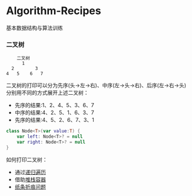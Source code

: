 # Algorithm-Recipes
基本数据结构与算法训练


### 二叉树
        二叉树
          1
      2        3
    4   5    6   7
二叉树的打印可以分为先序(头->左->右)、中序(左->头->右)、后序(左->右->头)
分别用不同的方式展开上述二叉树：
* 先序的结果:1、2、4、5、3、6、7
* 中序的结果:4、2、5、1、6、3、7
* 先序的结果:4、5、2、6、7、3、1

```kotlin
class Node<T>(var value:T) {
    var left: Node<T>? = null
    var right: Node<T>? = null
}
```
如何打印二叉树：

* 通过[递归遍历](src/main/kotlin/com/modi/wu/binarytree/RecursiveTraversalBT.kt)
* 借助[堆栈容器](src/main/kotlin/com/modi/wu/binarytree/NoRecursiveTraversalBT.kt)
* [纸条折痕问题](src/main/kotlin/com/modi/wu/binarytree/PaperFolding.kt)



